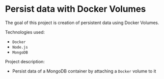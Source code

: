 # Persist data with Docker Volumes

The goal of this project is creation of persistent data using Docker Volumes.

Technologies used: 
- `Docker`
- `Node.js`
- `MongoDB`
 
Project description:
- Persist data of a MongoDB container by attaching a `Docker` volume to it

